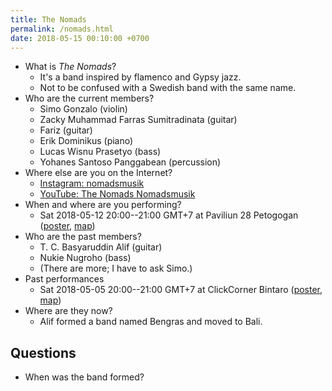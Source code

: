 ```yaml
---
title: The Nomads
permalink: /nomads.html
date: 2018-05-15 00:10:00 +0700
---
```


- What is *The Nomads*?
    - It's a band inspired by flamenco and Gypsy jazz.
    - Not to be confused with a Swedish band with the same name.
- Who are the current members?
    - Simo Gonzalo (violin)
    - Zacky Muhammad Farras Sumitradinata (guitar)
    - Fariz (guitar)
    - Erik Dominikus (piano)
    - Lucas Wisnu Prasetyo (bass)
    - Yohanes Santoso Panggabean (percussion)
- Where else are you on the Internet?
    - [Instagram: nomadsmusik](https://www.instagram.com/nomadsmusik/)
    - [YouTube: The Nomads Nomadsmusik](https://www.youtube.com/channel/UC3cCX1U0hCPUhFZ01SrwSlA)
- When and where are you performing?
    - Sat 2018-05-12 20:00--21:00 GMT+7 at Paviliun 28 Petogogan ([poster](https://www.instagram.com/p/BiejJ1VBcMQ/), [map](https://www.google.com/maps/place/Paviliun+28/@-6.251401,106.7924393,17z/data=!3m1!4b1!4m5!3m4!1s0x2e69f10cd3d99ee5:0x3de3b73fed12028e!8m2!3d-6.251401!4d106.794628))
- Who are the past members?
    - T. C. Basyaruddin Alif (guitar)
    - Nukie Nugroho (bass)
    - (There are more; I have to ask Simo.)
- Past performances
    - Sat 2018-05-05 20:00--21:00 GMT+7 at ClickCorner Bintaro ([poster](https://www.instagram.com/p/BiYH5zFBLEa/),
    [map](https://www.google.com/maps/place/Clickcorner+Music+Caf%C3%A8/@-6.2939923,106.7044127,17z/data=!3m1!4b1!4m5!3m4!1s0x2e69fab6d71f8f4d:0x90ac96583308f7ba!8m2!3d-6.2939923!4d106.7066014))
- Where are they now?
    - Alif formed a band named Bengras and moved to Bali.

## Questions

- When was the band formed?
